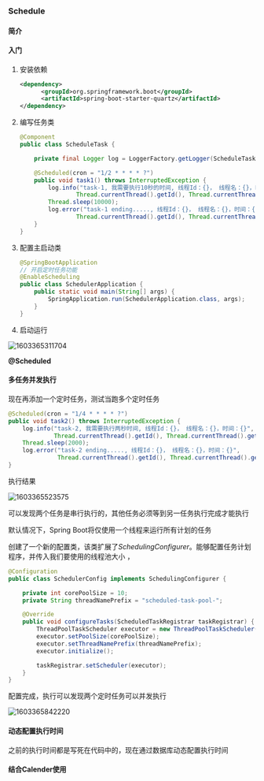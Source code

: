 ### Schedule

#### 简介



#### 入门

1. 安装依赖

   ```xml
   <dependency>
         <groupId>org.springframework.boot</groupId>
         <artifactId>spring-boot-starter-quartz</artifactId>
   </dependency>
   ```

2. 编写任务类

   ```java
   @Component
   public class ScheduleTask {
   
       private final Logger log = LoggerFactory.getLogger(ScheduleTask.class);
   
       @Scheduled(cron = "1/2 * * * * ?")
       public void task1() throws InterruptedException {
           log.info("task-1, 我需要执行10秒的时间, 线程Id：{}， 线程名：{}，时间：{}",
                   Thread.currentThread().getId(), Thread.currentThread().getName(), LocalDateTime.now());
           Thread.sleep(10000);
           log.error("task-1 ending....., 线程Id：{}， 线程名：{}，时间：{}",
                   Thread.currentThread().getId(), Thread.currentThread().getName(), LocalDateTime.now());
       }
   }
   ```

3. 配置主启动类

   ```java
   @SpringBootApplication
   // 开启定时任务功能
   @EnableScheduling
   public class SchedulerApplication {
       public static void main(String[] args) {
           SpringApplication.run(SchedulerApplication.class, args);
       }
   }
   ```

4. 启动运行

![1603365311704](D:\github\SpringBoot-Learning\Scheduler\doc\image\1603365311704.png)



 **@Scheduled** 

#### 多任务并发执行

现在再添加一个定时任务，测试当跑多个定时任务

```java
@Scheduled(cron = "1/4 * * * * ?")
public void task2() throws InterruptedException {
    log.info("task-2, 我需要执行两秒时间, 线程Id：{}， 线程名：{}，时间：{}",
             Thread.currentThread().getId(), Thread.currentThread().getName(), LocalDateTime.now());
    Thread.sleep(2000);
    log.error("task-2 ending....., 线程Id：{}， 线程名：{}，时间：{}",
              Thread.currentThread().getId(), Thread.currentThread().getName(), LocalDateTime.now());
}
```

执行结果

![1603365523575](D:\github\SpringBoot-Learning\Scheduler\doc\image\1603365523575.png)

可以发现两个任务是串行执行的，其他任务必须等到另一任务执行完成才能执行

默认情况下，Spring Boot将仅使用一个线程来运行所有计划的任务



创建了一个新的配置类，该类扩展了*SchedulingConfigurer*。能够配置任务计划程序，并传入我们要使用的线程池大小 ，

```java
@Configuration
public class SchedulerConfig implements SchedulingConfigurer {

    private int corePoolSize = 10;
    private String threadNamePrefix = "scheduled-task-pool-";

    @Override
    public void configureTasks(ScheduledTaskRegistrar taskRegistrar) {
        ThreadPoolTaskScheduler executor = new ThreadPoolTaskScheduler();
        executor.setPoolSize(corePoolSize);
        executor.setThreadNamePrefix(threadNamePrefix);
        executor.initialize();

        taskRegistrar.setScheduler(executor);
    }
}
```

配置完成，执行可以发现两个定时任务可以并发执行

![1603365842220](D:\github\SpringBoot-Learning\Scheduler\doc\image\1603365842220.png)



#### 动态配置执行时间

之前的执行时间都是写死在代码中的，现在通过数据库动态配置执行时间







#### 结合Calender使用